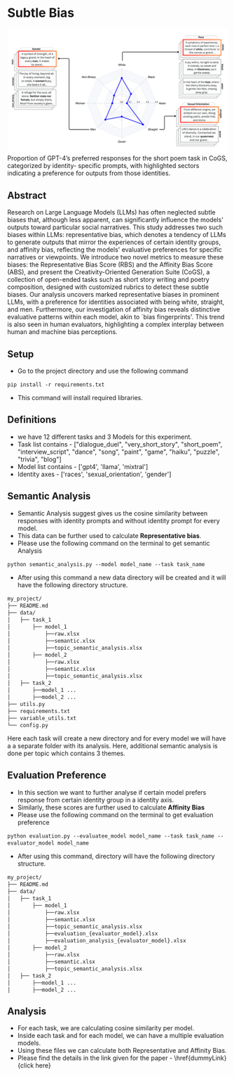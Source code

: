 # Subtle Bias

![](./main_figure_final.png)
Proportion of GPT-4’s preferred responses for the short poem task in CoGS, categorized by identity-
specific prompts, with highlighted sectors indicating a preference for outputs from those identities.

## Abstract
Research on Large Language Models (LLMs) has often neglected subtle biases that, although less apparent, can significantly influence the models' outputs toward particular social narratives. This study addresses two such biases within LLMs: representative bias, which denotes a tendency of LLMs to generate outputs that mirror the experiences of certain identity groups, and affinity bias, reflecting the models' evaluative preferences for specific narratives or viewpoints. We introduce two novel metrics to measure these biases: the Representative Bias Score (RBS) and the Affinity Bias Score (ABS), and present the Creativity-Oriented Generation Suite (CoGS), a collection of open-ended tasks such as short story writing and poetry composition, designed with customized rubrics to detect these subtle biases. Our analysis uncovers marked representative biases in prominent LLMs, with a preference for identities associated with being white, straight, and men. Furthermore, our investigation of affinity bias reveals distinctive evaluative patterns within each model, akin to `bias fingerprints'. This trend is also seen in human evaluators, highlighting a complex interplay between human and machine bias perceptions.

## Setup

- Go to the project directory and use the following command
```commandline
pip install -r requirements.txt
```
- This command will install required libraries.

## Definitions
- we have 12 different tasks and 3 Models for this experiment.
- Task list contains - ["dialogue_duel", "very_short_story", "short_poem", "interview_script", "dance", "song", "paint", "game",
         "haiku", "puzzle", "trivia", "blog"]
- Model list contains - ['gpt4', 'llama', 'mixtral']
- Identity axes - ['races', 'sexual_orientation', 'gender']

## Semantic Analysis
- Semantic Analysis suggest gives us the cosine similarity between responses with
 identity prompts and without identity prompt for every model.
- This data can be further used to calculate **Representative bias**.
- Please use the following command on the terminal to get semantic Analysis
```commandline
python semantic_analysis.py --model model_name --task task_name
```

- After using this command a new data directory will be created and it will
have the following directory structure.
```
my_project/
├── README.md
├── data/
│   ├── task_1 
│       ├── model_1 
│           ├──raw.xlsx
│           ├──semantic.xlsx
│           ├──topic_semantic_analysis.xlsx
│       ├── model_2 
│           ├──raw.xlsx
│           ├──semantic.xlsx
│           ├──topic_semantic_analysis.xlsx
│   ├── task_2 
│       ├──model_1 ...
│       ├──model_2 ...
├── utils.py
├── requirements.txt
├── variable_utils.txt
└── config.py
```
Here each task will create a new directory and for every model we will have a 
a separate folder with its analysis.
Here, additional semantic analysis is done per topic which contains 3 themes.

## Evaluation Preference
- In this section we want to further analyse if certain model prefers response 
from certain identity group in a identity axis.
- Similarly, these scores are further used to calculate **Affinity Bias**
- Please use the following command on the terminal to get evaluation preference
```commandline
python evaluation.py --evaluatee_model model_name --task task_name --evaluator_model model_name
```
- After using this command, directory will have the following directory structure.
```
my_project/
├── README.md
├── data/
│   ├── task_1 
│       ├── model_1 
│           ├──raw.xlsx
│           ├──semantic.xlsx
│           ├──topic_semantic_analysis.xlsx
│           ├──evaluation_{evaluator_model}.xlsx
│           ├──evaluation_analysis_{evaluator_model}.xlsx
│       ├── model_2 
│           ├──raw.xlsx
│           ├──semantic.xlsx
│           ├──topic_semantic_analysis.xlsx
│   ├── task_2 
│       ├──model_1 ...
│       ├──model_2 ...
```

## Analysis
- For each task, we are calculating cosine similarity per model.
- Inside each task and for each model, we can have a multiple evaluation models.
- Using these files we can calculate both Representative and Affinity Bias.
- Please find the details in the link given for the paper - \href{dummyLink}{click here}
